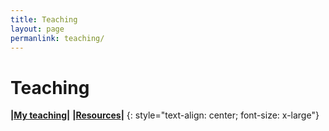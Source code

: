 ```yaml
---
title: Teaching
layout: page
permanlink: teaching/
---
```

# Teaching





**\|[My teaching]({{site.url}}/teaching/myTeaching/)\|**
**\|[Resources]({{site.url}}/teaching/resources/)\|**
{: style="text-align: center; font-size: x-large"}



